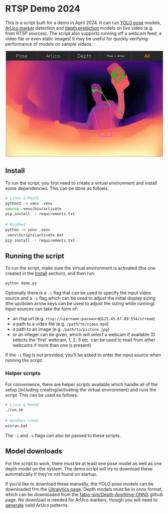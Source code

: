 # RTSP Demo 2024

This is a script built for a demo in April 2024. It can run [YOLO pose](https://github.com/ultralytics/ultralytics) models, [ArUco marker](https://docs.opencv.org/4.x/d5/dae/tutorial_aruco_detection.html) detection and [depth prediction](https://depth-anything.github.io/) models on live video (e.g. from RTSP sources).
The script also supports running off a webcam feed, a video file or even static images! It may be useful for quickly verifying performance of models on sample videos.

<p align="center">
  <img src=".readme_assets/demo_image.webp">
</p>


## Install

To run the script, you first need to create a virtual environment and install some dependencies. This can be done as follows:

```bash
# Linux & MacOS
python3 -m venv .venv
source .venv/bin/activate
pip install -r requirements.txt

# Windows
python -m venv .venv
.venv\Scripts\activate.bat
pip install -r requirements.txt
```


## Running the script

To run the script, make sure the virtual environment is activated (the one created in the [Install](https://github.com/EricPacefactory/rtsp_demo_2024?tab=readme-ov-file#install) section), and then run:

```bash
python demo.py
```

Optionally there is a `-i` flag that can be used to specify the input video source and a `-s` flag which can be used to adjust the initial display sizing (the up/down arrow keys can be used to adjust the sizing while running).
Input sources can take the form of:
- an rtsp url (e.g. `rtsp://username:password@123.45.67.89:554/stream`)
- a path to a video file (e.g. `/path/to/video.mp4`)
- a path to an image (e.g. `/path/to/picture.jpg`)
- or an integer can be given, which will select a webcam if available (0 selects the 'first' webcam, 1, 2, 3 etc. can be used to read from other webcams if more than one is present)

If the `-i` flag is not provided, you'll be asked to enter the input source when running the script.

### Helper scripts

For convenience, there are helper scripts available which handle all of the setup (including creating/activating the virtual environment) and runs the script. This can be used as follows:

```bash
# Linux & MacOS
./run.sh

# Windows (cmd)
winrun.bat
```

The `-i` and `-s` flags can also be passed to these scripts.


## Model downloads

For the script to work, there must be at least one pose model as well as one depth model on the system. The demo script will try to download these automatically if they're not found on startup.

If you'd like to download these manually, the YOLO pose models can be downloaded frm the [Ultralytics page](https://docs.ultralytics.com/tasks/pose/). Depth models must be in onnx format, which can be downloaded from the [fabio-sim/Depth-Anything-ONNX](https://github.com/fabio-sim/Depth-Anything-ONNX/releases) github page. No download is needed for ArUco markers, though you will need to [generate](https://chev.me/arucogen/) valid ArUco patterns.

